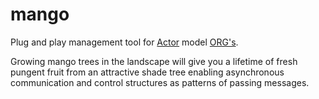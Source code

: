 # mango

Plug and play management tool for [Actor](https://arxiv.org/abs/0812.4852) model [ORG's](https://arxiv.org/abs/0906.2756).

Growing mango trees in the landscape will give you a lifetime of fresh pungent fruit from an attractive shade tree enabling asynchronous communication and control structures as patterns of passing messages.

